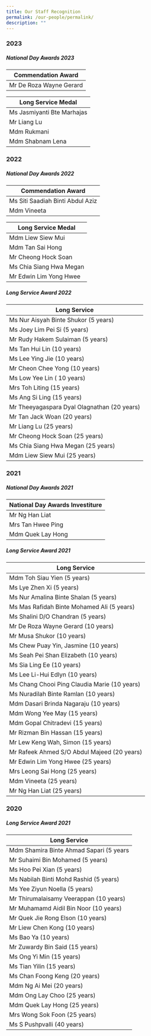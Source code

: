 ```yaml
---
title: Our Staff Recognition
permalink: /our-people/permalink/
description: ""
---
```

### 2023

##### National Day Awards 2023

| Commendation Award |
| ----- |
| Mr De Roza Wayne Gerard |

| Long Service Medal |
| ----- |
| Ms Jasmiyanti Bte Marhajas |
| Mr Liang Lu |
| Mdm Rukmani |
| Mdm Shabnam Lena |

### 2022
##### National Day Awards 2022
| Commendation Award |
| ----- |
| Ms Siti Saadiah Binti Abdul Aziz |
| Mdm Vineeta |

| Long Service Medal |
| ----- |
| Mdm Liew Siew Mui |
| Mdm Tan Sai Hong |
| Mr Cheong Hock Soan |
| Ms Chia Siang Hwa Megan |
| Mr Edwin Lim Yong Hwee |

##### Long Service Award 2022
| Long Service |
| ----- |
| Ms Nur Aisyah Binte Shukor (5 years) |
| Ms Joey Lim Pei Si (5 years) |
| Mr Rudy Hakem Sulaiman (5 years) |
| Ms Tan Hui Lin (10 years) |
| Ms Lee Ying Jie (10 years) |
| Mr Cheon Chee Yong (10 years) |
| Ms Low Yee Lin ( 10 years) |
| Mrs Toh Liting (15 years) |
| Ms Ang Si Ling (15 years) |
| Mr Theeyagaspara Dyal Olagnathan (20 years) |
| Mr Tan Jack Woan (20 years) |
| Mr Liang Lu (25 years) |
| Mr Cheong Hock Soan (25 years) |
| Ms Chia Siang Hwa Megan (25 years) |
| Mdm Liew Siew Mui (25 years) |

### 2021
##### National Day Awards  2021
| National Day Awards Investiture |
| ----- |
| Mr Ng Han Liat |
| Mrs Tan Hwee Ping |
| Mdm Quek Lay Hong |

##### Long Service Award 2021
| Long Service |
| ----- |
| Mdm Toh Siau Yien (5 years) |
| Ms Lye Zhen Xi (5 years) |
| Ms Nur Amalina Binte Shalan (5 years) |
| Ms Mas Rafidah Binte Mohamed Ali (5 years) |
| Ms Shalini D/O Chandran (5 years) |
| Mr De Roza Wayne Gerard (10 years) |
| Mr Musa Shukor (10 years) |
| Ms Chew Puay Yin, Jasmine (10 years) |
| Ms Seah Pei Shan Elizabeth (10 years) |
| Ms Sia Ling Ee (10 years) |
| Ms Lee Li-Hui Edlyn (10 years) |
| Ms Chang Chooi Ping Claudia Marie (10 years) |
| Ms Nuradilah Binte Ramlan (10 years) |
| Mdm Dasari Brinda Nagaraju (10 years) |
| Mdm Wong Yee May (15 years) |
| Mdm Gopal Chitradevi (15 years) |
| Mr Rizman Bin Hassan (15 years) |
| Mr Lew Keng Wah, Simon (15 years) |
| Mr Rafeek Ahmed S/O Abdul Majeed (20 years) |
| Mr Edwin Lim Yong Hwee (25 years) |
| Mrs Leong Sai Hong (25 years) |
| Mdm Vineeta (25 years) |
| Mr Ng Han Liat (25 years) |

### 2020
##### Long Service Award 2021
| Long Service |
| ----- |
| Mdm Shamira Binte Ahmad Sapari (5 years|
| Mr Suhaimi Bin Mohamed (5 years) |
| Ms Hoo Pei Xian (5 years) |
| Ms Nabilah Binti Mohd Rashid (5 years) |
| Ms Yee Ziyun Noella (5 years) |
| Mr Thirumalaisamy Veerappan (10 years) |
| Mr Muhamamd Aidil Bin Noor (10 years) |
| Mr Quek Jie Rong Elson (10 years) |
| Mr Liew Chen Kong (10 years) |
| Ms Bao Ya (10 years) |
| Mr Zuwardy Bin Said (15 years) |
| Ms Ong Yi Min (15 years) |
| Ms Tian Yilin (15 years) |
| Ms Chan Foong Keng (20 years) |
| Mdm Ng Ai Mei (20 years) |
| Mdm Ong Lay Choo (25 years) |
| Mdm Quek Lay Hong (25 years) |
| Mrs Wong Sok Foon (25 years) |
| Ms S Pushpvalli (40 years)|